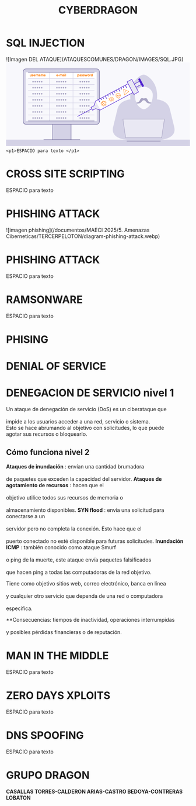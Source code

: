 <!DOCTYPE html>
<html lang=""es">
<head>
  <title>GRUPO DRAGON - ATAQUES COMUNES</title>
  <link rel="stylesheet" type="text/css" href="./estilos.css" />
</head>
<body>
  
  <header>
  <h1>CYBERDRAGON</h1>

 </header>
<h1>SQL INJECTION</h1>
![Imagen DEL ATAQUE](ATAQUESCOMUNES/DRAGON/IMAGES/SQL.JPG)
<img src="https://github.com/jaiderospina/ANTICIPACION_2025_AULA_Q/blob/main/ATAQUESCOMUNES/DRAGON/IMAGES/SQL.JPG?raw=true"

      <p1>ESPACIO para texto </p1>

<h1>CROSS SITE SCRIPTING</h1>
      <p1>ESPACIO para texto </p1>

# PHISHING ATTACK 

![imagen phishing](/documentos/MAECI 2025/5. Amenazas Ciberneticas/TERCERPELOTON/diagram-phishing-attack.webp)
<h1>PHISHING ATTACK</h1>
      <p1>ESPACIO para texto </p1>

<h1>RAMSONWARE</h1>
      <p1>ESPACIO para texto </p1>

# PHISING 


<h1>DENIAL OF SERVICE</h1>

# DENEGACION DE SERVICIO nivel 1

Un ataque de denegación de servicio (DoS) es un ciberataque que<br>  
impide a los usuarios acceder a una red, servicio o sistema.<br> 
Esto se hace abrumando al objetivo con solicitudes, lo que puede<br> 
agotar sus recursos o bloquearlo.

## Cómo funciona nivel 2

**Ataques de inundación** : envían una cantidad brumadora<br>   
de paquetes que exceden la capacidad del servidor. 
**Ataques de agotamiento de recursos** : hacen que el<br>  
objetivo utilice todos sus recursos de memoria o<br>   
almacenamiento disponibles. 
**SYN flood** : envía una solicitud para conectarse a un<br>   
servidor pero no completa la conexión. Esto hace que el<br>   
puerto conectado no esté disponible para futuras solicitudes.
**Inundación ICMP** : también conocido como ataque Smurf<br>  
o ping de la muerte, este ataque envía paquetes falsificados<br>   
que hacen ping a todas las computadoras de la red objetivo. 

Tiene como objetivo sitios web, correo electrónico, banca en línea<br>   
y cualquier otro servicio que dependa de una red o computadora<br>   
específica. 

**Consecuencias: tiempos de inactividad, operaciones interrumpidas<br>   
y posibles pérdidas financieras o de reputación. 


<h1>MAN IN THE MIDDLE</h1>
      <p1>ESPACIO para texto </p1>


<h1>ZERO DAYS XPLOITS</h1>
      <p1>ESPACIO para texto </p1>

<h1>DNS SPOOFING</h1>
      <p1>ESPACIO para texto </p1>

# GRUPO DRAGON
**CASALLAS TORRES-CALDERON ARIAS-CASTRO BEDOYA-CONTRERAS LOBATON**
